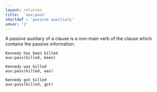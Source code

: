 ```yaml
---
layout: relation
title:  'aux:pass'
shortdef : 'passive auxiliary'
udver: '2'
---
```


A passive auxiliary of a clause is a non-main verb of the clause which
contains the passive information.

~~~ sdparse
Kennedy has been killed
aux:pass(killed, been)
~~~

~~~ sdparse
Kennedy was killed
aux:pass(killed, was)
~~~

~~~ sdparse
Kennedy got killed
aux:pass(killed, got)
~~~
<!-- Interlanguage links updated Po 11. listopadu 2024, 20:10:29 CET -->

